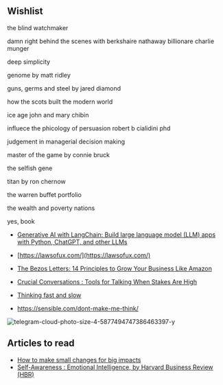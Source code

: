 ## Wishlist  

the blind watchmaker

damn right behind the scenes with berkshaire nathaway billionare charlie munger

deep simplicity

genome by matt ridley

guns, germs and steel by jared diamond

how the scots built the modern world

ice age john and mary chibin

influece the phicology of persuasion robert b cialidini phd

judgement in managerial decision making 

master of the game by connie bruck

the selfish gene

titan by ron chernow

the warren buffet portfolio

the wealth and poverty nations

yes, book

- [Generative AI with LangChain: Build large language model (LLM) apps with Python, ChatGPT, and other LLMs](https://www.amazon.com/Generative-AI-LangChain-language-ChatGPT/dp/1835083463?link_from_packtlink=yes)
- [https://lawsofux.com/](https://lawsofux.com/)
- [The Bezos Letters: 14 Principles to Grow Your Business Like Amazon](https://www.amazon.co.uk/Bezos-Letters-Principles-Business-Amazon/dp/1529384796)
- [Crucial Conversations : Tools for Talking When Stakes Are High](https://www.amazon.com/Crucial-Conversations-Talking-Stakes-Second/dp/1469266822)
- [Thinking fast and slow ](https://www.goodreads.com/book/show/11468377-thinking-fast-and-slow)

- https://sensible.com/dont-make-me-think/

![telegram-cloud-photo-size-4-5877494747386463397-y](https://github.com/user-attachments/assets/7a960604-9a58-4b91-b430-2aa1106c5392)



## Articles to read 
- [How to make small changes for big impacts](https://www.forbes.com/sites/financialfinesse/2021/07/12/how-to-make-small-changes-for-big-impacts/?sh=711480c0401b)
- [Self-Awareness : Emotional Intelligence, by  Harvard Business Review (HBR)](https://hbr.org/2018/01/what-self-awareness-really-is-and-how-to-cultivate-it)
